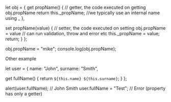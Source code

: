 let obj = {
  get propName() {
    // getter, the code executed on getting obj.propName
    return this._propName; //we typically use an internal name using _
  },
 
  set propName(value) {
    // setter, the code executed on setting obj.propName = value
    // can run validation, throw and error etc
    this._propName = value;
    return;
  }
};

obj.propName = "mike";
console.log(obj.propName);

Other example

let user = {
  name: "John",
  surname: "Smith",
 
  get fullName() {
    return `${this.name} ${this.surname}`;
  }
};
 
alert(user.fullName); // John Smith
user.fullName = "Test"; // Error (property has only a getter)